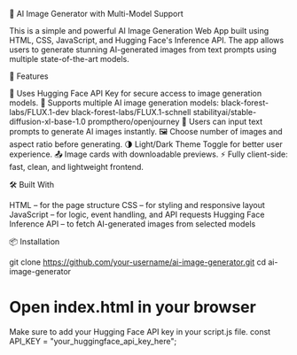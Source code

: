 🎨 AI Image Generator with Multi-Model Support

This is a simple and powerful AI Image Generation Web App built using HTML, CSS, JavaScript, and Hugging Face's Inference API. The app allows users to generate stunning AI-generated images from text prompts using multiple state-of-the-art models.

🚀 Features

🔑 Uses Hugging Face API Key for secure access to image generation models.
🎯 Supports multiple AI image generation models:
black-forest-labs/FLUX.1-dev
black-forest-labs/FLUX.1-schnell
stabilityai/stable-diffusion-xl-base-1.0
prompthero/openjourney
💬 Users can input text prompts to generate AI images instantly.
🖼️ Choose number of images and aspect ratio before generating.
🌗 Light/Dark Theme Toggle for better user experience.
📤 Image cards with downloadable previews.
⚡ Fully client-side: fast, clean, and lightweight frontend.

🛠️ Built With

HTML – for the page structure
CSS – for styling and responsive layout
JavaScript – for logic, event handling, and API requests
Hugging Face Inference API – to fetch AI-generated images from selected models

📦 Installation

git clone https://github.com/your-username/ai-image-generator.git
cd ai-image-generator

# Open index.html in your browser

Make sure to add your Hugging Face API key in your script.js file.
const API_KEY = "your_huggingface_api_key_here";
